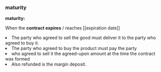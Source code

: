 ### maturity

<b>maturity:</b><br>

When the <b>contract expires</b> / reaches [[expiration date]]<br>
<li>The party who agreed to sell the good must deliver it to the party who agreed to buy it.</li>
<li>The party who agreed to buy the product must pay the party</li>
<li>who agreed to sell it the agreed-upon amount at the time the contract was formed</li>
<li> Also refunded is the margin deposit.</li>
